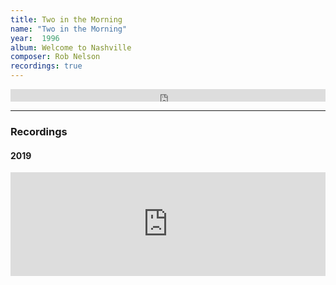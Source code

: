 ```yaml
---
title: Two in the Morning
name: "Two in the Morning"
year:  1996
album: Welcome to Nashville
composer: Rob Nelson
recordings: true
---
```

<iframe width="100%" height="20" scrolling="no" frameborder="no" allow="autoplay" src="https://w.soundcloud.com/player/?url=https%3A//api.soundcloud.com/tracks/509204256&color=%23ff5500&inverse=false&auto_play=false&show_user=true"></iframe>
<hr/>
<h3>Recordings</h3>

<h4>2019</h4>
<iframe width="100%" height="166" scrolling="no" frameborder="no" allow="autoplay" src="https://w.soundcloud.com/player/?url=https%3A//api.soundcloud.com/tracks/509204256&color=%23ff5500&auto_play=false&hide_related=false&show_comments=true&show_user=true&show_reposts=false&show_teaser=true"></iframe>
